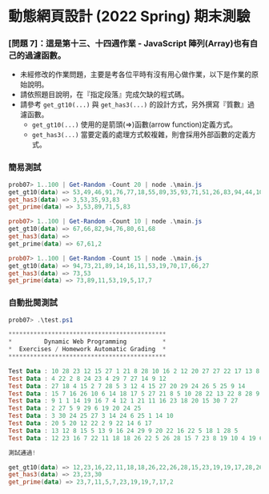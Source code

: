 # 動態網頁設計 (2022 Spring) 期末測驗

### [問題 7]：這是第十三、十四週作業 - JavaScript 陣列(Array)也有自己的過濾函數。

- 未經修改的作業問題，主要是考各位平時有沒有用心做作業，以下是作業的原始說明。
- 請依照題目說明，在『指定段落』完成欠缺的程式碼。
- 請參考 `get_gt10(...)` 與 `get_has3(...)` 的設計方式，另外撰寫『質數』過濾函數。
    - `get_gt10(...)` 使用的是箭頭(=>)函數(arrow function)定義方式。
    - `get_has3(...)` 當要定義的處理方式較複雜，則會採用外部函數的定義方式。

### 簡易測試
```Powershell
prob07> 1..100 | Get-Random -Count 20 | node .\main.js
get_gt10(data) => 53,49,46,91,76,77,18,55,89,35,93,71,51,26,83,94,44,100
get_has3(data) => 3,53,35,93,83
get_prime(data) => 3,53,89,71,5,83

prob07> 1..100 | Get-Random -Count 10 | node .\main.js
get_gt10(data) => 67,66,82,94,76,80,61,68
get_has3(data) => 
get_prime(data) => 67,61,2

prob07> 1..100 | Get-Random -Count 15 | node .\main.js
get_gt10(data) => 94,73,21,89,14,16,11,53,19,70,17,66,27
get_has3(data) => 73,53
get_prime(data) => 73,89,11,53,19,5,17,7
```

### 自動批閱測試
```Powershell
prob07> .\test.ps1

********************************************
*         Dynamic Web Programming          *
*  Exercises / Homework Automatic Grading  *
********************************************

Test Data : 10 28 23 12 15 27 1 21 8 28 10 16 2 12 20 27 27 22 17 13 8 17 4 4 7 21 27 29 9
Test Data : 4 22 2 8 24 23 4 29 7 27 14 9 12
Test Data : 27 18 4 15 2 7 28 5 3 12 4 15 27 20 29 24 26 5 25 9 14
Test Data : 15 7 16 26 10 6 14 18 17 5 27 21 8 5 10 28 22 13 22 8 28 9 1 25 10 14 24 27 29
Test Data : 9 1 1 14 19 16 7 4 12 1 21 11 16 23 18 20 15 30 7 27
Test Data : 2 27 5 9 29 6 19 20 24 25
Test Data : 3 30 24 25 27 3 14 24 6 25 1 14 10
Test Data : 20 5 20 12 22 2 9 22 14 6 17
Test Data : 13 12 8 15 5 13 9 16 24 29 9 20 22 16 22 5 18 1 28 5
Test Data : 12 23 16 7 22 11 18 18 26 22 5 26 28 15 7 23 8 19 10 4 19 6 7 17 28 26 30 21 27 2

測試通過!

get_gt10(data) => 12,23,16,22,11,18,18,26,22,26,28,15,23,19,19,17,28,26,30,21,27
get_has3(data) => 23,23,30
get_prime(data) => 23,7,11,5,7,23,19,19,7,17,2
```

